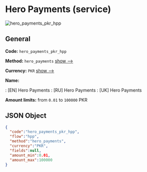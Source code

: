 
# Hero Payments (service) 
![hero_payments_pkr_hpp](https://static.openfintech.io/payment_methods/hero_payments_pkr_hpp/logo.svg?w=400&c=v0.59.26#w200)  

## General 
 
**Code:** `hero_payments_pkr_hpp` 
 
**Method:** `hero_payments` 
 [show -->](/payment-methods/hero_payments/) 
 
**Currency:** `PKR` [show -->](/currencies/PKR/) 
 
**Name:** 
 
:	[EN] Hero Payments 
:	[RU] Hero Payments 
:	[UK] Hero Payments 
 
**Amount limits:** from `0.01` to `100000` PKR 

## JSON Object 

```json
{
  "code":"hero_payments_pkr_hpp",
  "flow":"hpp",
  "method":"hero_payments",
  "currency":"PKR",
  "fields":null,
  "amount_min":0.01,
  "amount_max":100000
}
```  
